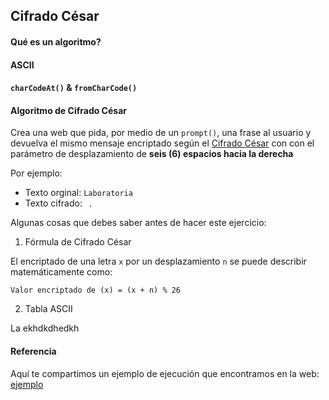 ## Cifrado César

#### Qué es un algoritmo?

#### ASCII

#### `charCodeAt()` & `fromCharCode()`

#### Algoritmo de Cifrado César
Crea una web que pida, por medio de un `prompt()`, una frase al usuario y devuelva el mismo mensaje encriptado según el [Cifrado César](https://es.wikipedia.org/wiki/Cifrado_C%C3%A9sar) con con el parámetro de desplazamiento de **seis (6) espacios hacia la derecha**

Por ejemplo:
- Texto orginal: `Laboratoria`
- Texto cifrado: ` `.

Algunas cosas que debes saber antes de hacer este ejercicio:

1. Fórmula de Cifrado César

  El encriptado de una letra `x` por un desplazamiento `n` se puede describir matemáticamente como:

  `Valor encriptado de (x) = (x + n) % 26`

2. Tabla ASCII

  La ekhdkdhedkh

#### Referencia

  Aquí te compartimos un ejemplo de ejecución que encontramos en la web: [ejemplo](https://gist.github.com/EvanHahn/2587465)
